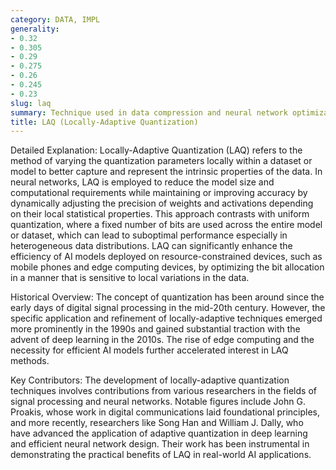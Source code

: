 ```yaml
---
category: DATA, IMPL
generality:
- 0.32
- 0.305
- 0.29
- 0.275
- 0.26
- 0.245
- 0.23
slug: laq
summary: Technique used in data compression and neural network optimization that adjusts quantization levels based on local data characteristics to improve accuracy and efficiency.
title: LAQ (Locally-Adaptive Quantization)
---
```


Detailed Explanation: Locally-Adaptive Quantization (LAQ) refers to the method of varying the quantization parameters locally within a dataset or model to better capture and represent the intrinsic properties of the data. In neural networks, LAQ is employed to reduce the model size and computational requirements while maintaining or improving accuracy by dynamically adjusting the precision of weights and activations depending on their local statistical properties. This approach contrasts with uniform quantization, where a fixed number of bits are used across the entire model or dataset, which can lead to suboptimal performance especially in heterogeneous data distributions. LAQ can significantly enhance the efficiency of AI models deployed on resource-constrained devices, such as mobile phones and edge computing devices, by optimizing the bit allocation in a manner that is sensitive to local variations in the data.

Historical Overview: The concept of quantization has been around since the early days of digital signal processing in the mid-20th century. However, the specific application and refinement of locally-adaptive techniques emerged more prominently in the 1990s and gained substantial traction with the advent of deep learning in the 2010s. The rise of edge computing and the necessity for efficient AI models further accelerated interest in LAQ methods.

Key Contributors: The development of locally-adaptive quantization techniques involves contributions from various researchers in the fields of signal processing and neural networks. Notable figures include John G. Proakis, whose work in digital communications laid foundational principles, and more recently, researchers like Song Han and William J. Dally, who have advanced the application of adaptive quantization in deep learning and efficient neural network design. Their work has been instrumental in demonstrating the practical benefits of LAQ in real-world AI applications.
